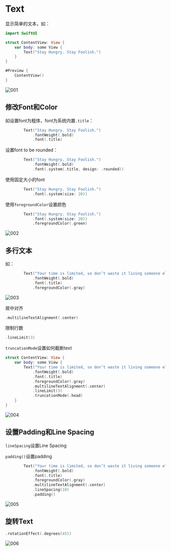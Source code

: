 # Text

显示简单的文本，如：

```swift
import SwiftUI

struct ContentView: View {
    var body: some View {
        Text("Stay Hungry. Stay Foolish.")
    }
}

#Preview {
    ContentView()
}
```

![001](./images/001.png)

## 修改Font和Color

如设置font为粗体，font为系统内置`.title`：

```swift
        Text("Stay Hungry. Stay Foolish.")
            .fontWeight(.bold)
            .font(.title)
```

设置font to be rounded：

```swift
        Text("Stay Hungry. Stay Foolish.")
            .fontWeight(.bold)
            .font(.system(.title, design: .rounded))
```



使用固定大小的font

```swift
        Text("Stay Hungry. Stay Foolish.")
            .font(.system(size: 20))
```



使用`foregroundColor`设置颜色

```swift
        Text("Stay Hungry. Stay Foolish.")
            .font(.system(size: 20))
            .foregroundColor(.green)
```

![002](./images/002.png)





## 多行文本

如：

```swift
        Text("Your time is limited, so don’t waste it living someone else’s life. Don’t be trapped by dogma—which is living with the results of other people’s thinking. Don’t let the noise of others’ opinions drown out your own inner voice. And most important, have the courage to follow your heart and intuition.")
            .fontWeight(.bold)
            .font(.title)
            .foregroundColor(.gray)
```

![003](./images/003.png)

居中对齐

```swift
.multilineTextAlignment(.center)
```



限制行数

```swift
.lineLimit(3)
```



`truncationMode`设置如何截断text

```swift
struct ContentView: View {
    var body: some View {
        Text("Your time is limited, so don’t waste it living someone else’s life. Don’t be trapped by dogma—which is living with the results of other people’s thinking. Don’t let the noise of others’ opinions drown out your own inner voice. And most important, have the courage to follow your heart and intuition.")
            .fontWeight(.bold)
            .font(.title)
            .foregroundColor(.gray)
            .multilineTextAlignment(.center)
            .lineLimit(3)
            .truncationMode(.head)
    }
}
```

![004](./images/004.png)



## 设置Padding和Line Spacing

`lineSpacing`设置Line Spacing

`padding()`设置padding

```swift
        Text("Your time is limited, so don’t waste it living someone else’s life. Don’t be trapped by dogma—which is living with the results of other people’s thinking. Don’t let the noise of others’ opinions drown out your own inner voice. And most important, have the courage to follow your heart and intuition.")
            .fontWeight(.bold)
            .font(.title)
            .foregroundColor(.gray)
            .multilineTextAlignment(.center)
            .lineSpacing(10)
            .padding()
```

![005](./images/005.png)



## 旋转Text

```swift
.rotationEffect(.degrees(45))
```

![006](./images/006.png)





























